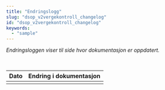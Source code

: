 ```yaml
---
title: "Endringslogg"
slug: "dsop_v2vergekontroll_changelog"
id: "dsop_v2vergekontroll_changelog"
keywords:
  - "sample"
---
```


*Endringsloggen viser til side hvor dokumentasjon er oppdatert.*

<br >


| Dato       | Endring i dokumentasjon                                                                                            |
|------------|--------------------------------------------------------------------------------------------------------------------|
|            |                                                                                                                    |




